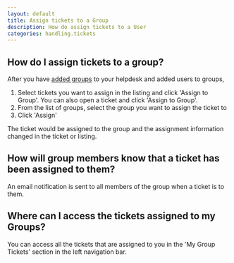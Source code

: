 ```yaml
---
layout: default
title: Assign tickets to a Group
description: How do assign tickets to a User
categories: handling.tickets
---
```


How do I assign tickets to a group?
----------------------------------

After you have [added groups](/adding-groups/) to your helpdesk and added users to groups,

1. Select tickets you want to assign in the listing and click 'Assign to Group'. You can also open a ticket and click 'Assign to Group'. 
2. From the list of groups, select the group you want to assign the ticket to
3. Click 'Assign'

The ticket would be assigned to the group and the assignment information changed in the ticket or listing.

How will group members know that a ticket has been assigned to them?
--------------------------------------------------------------------

An email notification is sent to all members of the group when a ticket is to them.

Where can I access the tickets assigned to my Groups?
-----------------------------------------------------

You can access all the tickets that are assigned to you in the 'My Group Tickets' section in the left navigation bar.


